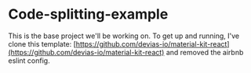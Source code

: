 # Code-splitting-example

This is the base project we'll be working on. To get up and running, I've clone this template: [https://github.com/devias-io/material-kit-react](https://github.com/devias-io/material-kit-react) and removed the airbnb eslint config.
